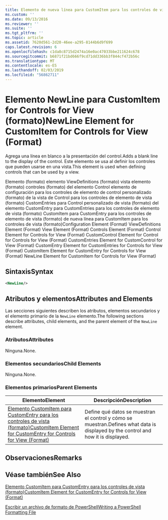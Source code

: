 ```yaml
---
title: Elemento de nueva línea para CustomItem para los controles de vista (formato) | Microsoft Docs
ms.custom: ''
ms.date: 09/13/2016
ms.reviewer: ''
ms.suite: ''
ms.tgt_pltfrm: ''
ms.topic: article
ms.assetid: 7620d561-2d20-46ee-a295-8144b6d9f699
caps.latest.revision: 6
ms.openlocfilehash: c1da8c8715d2474a16e0ac47033bbe211624c678
ms.sourcegitcommit: b6871f21bd666f9cd71dd336bb3f844cf472b56c
ms.translationtype: MT
ms.contentlocale: es-ES
ms.lasthandoff: 02/03/2019
ms.locfileid: "56862711"
---
```

# <a name="newline-element-for-customitem-for-controls-for-view-format"></a><span data-ttu-id="76033-102">Elemento NewLine para CustomItem for Controls for View (formato)</span><span class="sxs-lookup"><span data-stu-id="76033-102">NewLine Element for CustomItem for Controls for View (Format)</span></span>

<span data-ttu-id="76033-103">Agrega una línea en blanco a la presentación del control.</span><span class="sxs-lookup"><span data-stu-id="76033-103">Adds a blank line to the display of the control.</span></span> <span data-ttu-id="76033-104">Este elemento se usa al definir los controles que pueden usarse en una vista.</span><span class="sxs-lookup"><span data-stu-id="76033-104">This element is used when defining controls that can be used by a view.</span></span>

<span data-ttu-id="76033-105">Elemento (formato) elemento ViewDefinitions (formato) vista elemento (formato) controles (formato) del elemento Control elemento de configuración para los controles de elemento de control personalizado (formato) de la vista de Control para los controles de elemento de vista (formato) CustomEntries para Control personalizado de vista (formato) del elemento CustomEntry para CustomEntries para los controles de elemento de vista (formato) CustomItem para CustomEntry para los controles de elemento de vista (formato) de nueva línea para CustomItem para los controles de vista (formato)</span><span class="sxs-lookup"><span data-stu-id="76033-105">Configuration Element (Format) ViewDefinitions Element (Format) View Element (Format) Controls Element (Format) Control Element for Controls for View (Format) CustomControl Element for Control for Controls for View (Format) CustomEntries Element for CustomControl for View (Format) CustomEntry Element for CustomEntries for Controls for View (Format) CustomItem Element for CustomEntry for Controls for View (Format) NewLine Element for CustomItem for Controls for View (Format)</span></span>

## <a name="syntax"></a><span data-ttu-id="76033-106">Sintaxis</span><span class="sxs-lookup"><span data-stu-id="76033-106">Syntax</span></span>

```xml
<NewLine/>
```

## <a name="attributes-and-elements"></a><span data-ttu-id="76033-107">Atributos y elementos</span><span class="sxs-lookup"><span data-stu-id="76033-107">Attributes and Elements</span></span>

<span data-ttu-id="76033-108">Las secciones siguientes describen los atributos, elementos secundarios y el elemento primario de la `NewLine` elemento.</span><span class="sxs-lookup"><span data-stu-id="76033-108">The following sections describe attributes, child elements, and the parent element of the `NewLine` element.</span></span>

### <a name="attributes"></a><span data-ttu-id="76033-109">Atributos</span><span class="sxs-lookup"><span data-stu-id="76033-109">Attributes</span></span>

<span data-ttu-id="76033-110">Ninguna.</span><span class="sxs-lookup"><span data-stu-id="76033-110">None.</span></span>

### <a name="child-elements"></a><span data-ttu-id="76033-111">Elementos secundarios</span><span class="sxs-lookup"><span data-stu-id="76033-111">Child Elements</span></span>

<span data-ttu-id="76033-112">Ninguna.</span><span class="sxs-lookup"><span data-stu-id="76033-112">None.</span></span>

### <a name="parent-elements"></a><span data-ttu-id="76033-113">Elementos primarios</span><span class="sxs-lookup"><span data-stu-id="76033-113">Parent Elements</span></span>

|<span data-ttu-id="76033-114">Elemento</span><span class="sxs-lookup"><span data-stu-id="76033-114">Element</span></span>|<span data-ttu-id="76033-115">Descripción</span><span class="sxs-lookup"><span data-stu-id="76033-115">Description</span></span>|
|-------------|-----------------|
|[<span data-ttu-id="76033-116">Elemento CustomItem para CustomEntry para los controles de vista (formato)</span><span class="sxs-lookup"><span data-stu-id="76033-116">CustomItem Element for CustomEntry for Controls for View (Format)</span></span>](./customitem-element-for-customentry-for-controls-for-view-format.md)|<span data-ttu-id="76033-117">Define qué datos se muestran el control y cómo se muestran.</span><span class="sxs-lookup"><span data-stu-id="76033-117">Defines what data is displayed by the control and how it is displayed.</span></span>|

## <a name="remarks"></a><span data-ttu-id="76033-118">Observaciones</span><span class="sxs-lookup"><span data-stu-id="76033-118">Remarks</span></span>

## <a name="see-also"></a><span data-ttu-id="76033-119">Véase también</span><span class="sxs-lookup"><span data-stu-id="76033-119">See Also</span></span>

[<span data-ttu-id="76033-120">Elemento CustomItem para CustomEntry para los controles de vista (formato)</span><span class="sxs-lookup"><span data-stu-id="76033-120">CustomItem Element for CustomEntry for Controls for View (Format)</span></span>](./customitem-element-for-customentry-for-controls-for-view-format.md)

[<span data-ttu-id="76033-121">Escribir un archivo de formato de PowerShell</span><span class="sxs-lookup"><span data-stu-id="76033-121">Writing a PowerShell Formatting File</span></span>](./writing-a-powershell-formatting-file.md)
